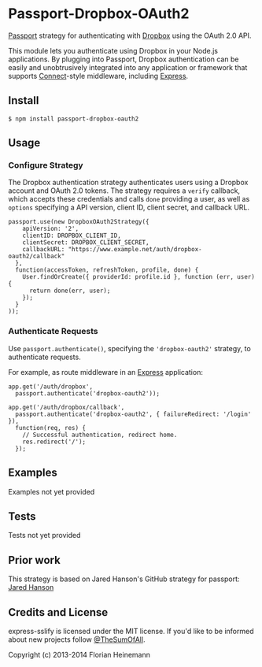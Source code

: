 # Passport-Dropbox-OAuth2
[Passport](http://passportjs.org/) strategy for authenticating with [Dropbox](https://dropbox.com/)
using the OAuth 2.0 API.

This module lets you authenticate using Dropbox in your Node.js applications.
By plugging into Passport, Dropbox authentication can be easily and
unobtrusively integrated into any application or framework that supports
[Connect](http://www.senchalabs.org/connect/)-style middleware, including
[Express](http://expressjs.com/).

## Install
    $ npm install passport-dropbox-oauth2

## Usage
### Configure Strategy

The Dropbox authentication strategy authenticates users using a Dropbox account
and OAuth 2.0 tokens.  The strategy requires a `verify` callback, which accepts
these credentials and calls `done` providing a user, as well as `options`
specifying a API version, client ID, client secret, and callback URL. 

    passport.use(new DropboxOAuth2Strategy({
        apiVersion: '2',
        clientID: DROPBOX_CLIENT_ID,
        clientSecret: DROPBOX_CLIENT_SECRET,
        callbackURL: "https://www.example.net/auth/dropbox-oauth2/callback"
      },
      function(accessToken, refreshToken, profile, done) {
        User.findOrCreate({ providerId: profile.id }, function (err, user) {
          return done(err, user);
        });
      }
    ));

### Authenticate Requests
Use `passport.authenticate()`, specifying the `'dropbox-oauth2'` strategy, to
authenticate requests.

For example, as route middleware in an [Express](http://expressjs.com/)
application:

    app.get('/auth/dropbox',
      passport.authenticate('dropbox-oauth2'));

    app.get('/auth/dropbox/callback', 
      passport.authenticate('dropbox-oauth2', { failureRedirect: '/login' }),
      function(req, res) {
        // Successful authentication, redirect home.
        res.redirect('/');
      });

## Examples
Examples not yet provided

## Tests
Tests not yet provided


## Prior work
This strategy is based on Jared Hanson's GitHub strategy for passport: [Jared Hanson](http://github.com/jaredhanson)

## Credits and License
express-sslify is licensed under the MIT license. If you'd like to be informed about new projects follow  [@TheSumOfAll](http://twitter.com/TheSumOfAll/).

Copyright (c) 2013-2014 Florian Heinemann
